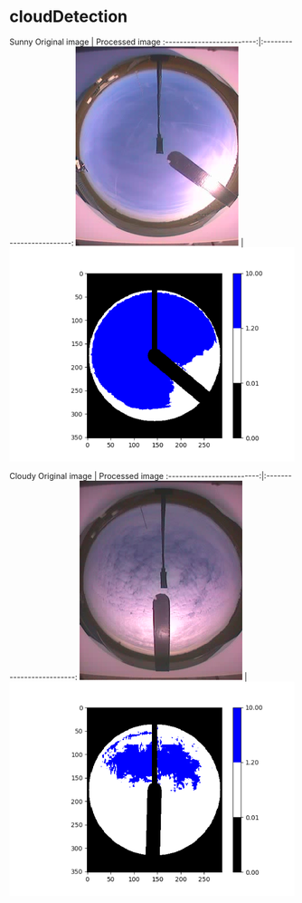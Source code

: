 # cloudDetection

<!--![alt text](sunny.png "Sunny")
![alt text](cloudy.png "Cloudy")-->

Sunny
Original image             | Processed image
:-------------------------:|:-------------------------:
![](processed_images/sunny_original.jpg)  |  ![](processed_images/sunny_processed.png)

Cloudy
Original image             | Processed image
:-------------------------:|:-------------------------:
![](processed_images/cloudy_original.jpg)  |  ![](processed_images/cloudy_processed.png)

